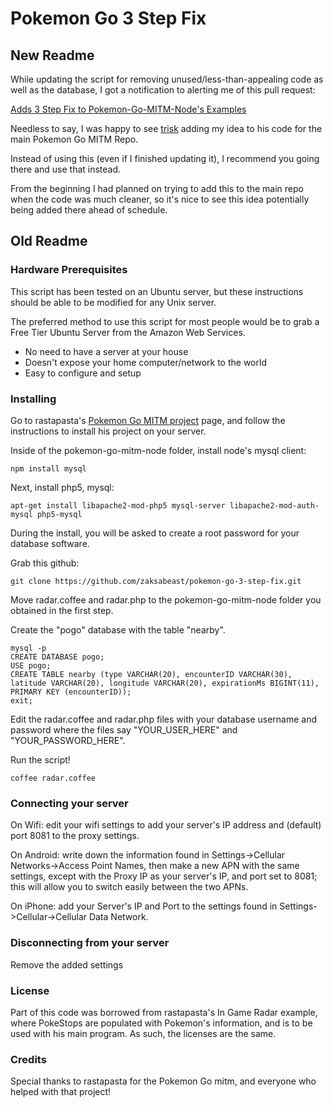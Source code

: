 # Pokemon Go 3 Step Fix

## New Readme

While updating the script for removing unused/less-than-appealing code as well as the database, I got a notification to alerting me of this pull request:

[Adds 3 Step Fix to Pokemon-Go-MITM-Node's Examples](https://github.com/rastapasta/pokemon-go-mitm-node/pull/66)

Needless to say, I was happy to see [trisk](https://github.com/trisk) adding my idea to his code for the main Pokemon Go MITM Repo.

Instead of using this (even if I finished updating it), I recommend you going there and use that instead.

From the beginning I had planned on trying to add this to the main repo when the code was much cleaner, so it's nice to see this idea potentially being added there ahead of schedule.

## Old Readme

### Hardware Prerequisites

This script has been tested on an Ubuntu server, but these instructions should be able to be modified for any Unix server.

The preferred method to use this script for most people would be to grab a Free Tier Ubuntu Server from the Amazon Web Services.
 * No need to have a server at your house
 * Doesn't expose your home computer/network to the world
 * Easy to configure and setup

### Installing

Go to rastapasta's [Pokemon Go MITM project](https://github.com/rastapasta/pokemon-go-mitm-node) page, and follow the instructions to install his project on your server.

Inside of the pokemon-go-mitm-node folder, install node's mysql client:

```
npm install mysql
```

Next, install php5, mysql:

```
apt-get install libapache2-mod-php5 mysql-server libapache2-mod-auth-mysql php5-mysql
```

During the install, you will be asked to create a root password for your database software.

Grab this github:

```
git clone https://github.com/zaksabeast/pokemon-go-3-step-fix.git
```

Move radar.coffee and radar.php to the pokemon-go-mitm-node folder you obtained in the first step.

Create the "pogo" database with the table "nearby".

```
mysql -p
CREATE DATABASE pogo;
USE pogo;
CREATE TABLE nearby (type VARCHAR(20), encounterID VARCHAR(30), latitude VARCHAR(20), longitude VARCHAR(20), expirationMs BIGINT(11), PRIMARY KEY (encounterID));
exit;
```

Edit the radar.coffee and radar.php files with your database username and password where the files say "YOUR_USER_HERE" and "YOUR_PASSWORD_HERE".

Run the script!

```
coffee radar.coffee
```

### Connecting your server

On Wifi: edit your wifi settings to add your server's IP address and (default) port 8081 to the proxy settings.

On Android: write down the information found in Settings->Cellular Networks->Access Point Names, then make a new APN with the same settings, except with the Proxy IP as your server's IP, and port set to 8081; this will allow you to switch easily between the two APNs.

On iPhone: add your Server's IP and Port to the settings found in Settings->Cellular->Cellular Data Network.

### Disconnecting from your server

Remove the added settings

### License

Part of this code was borrowed from rastapasta's In Game Radar example, where PokeStops are populated with Pokemon's information, and is to be used with his main program.  As such, the licenses are the same.

### Credits

Special thanks to rastapasta for the Pokemon Go mitm, and everyone who helped with that project!
